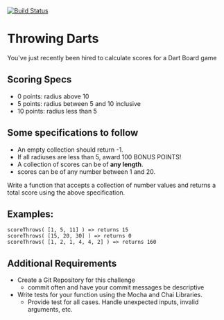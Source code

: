 [![Build Status](https://travis-ci.org/Souzooka/Throwing-Darts.svg?branch=master)](https://travis-ci.org/Souzooka/Throwing-Darts)

# Throwing Darts
You've just recently been hired to calculate scores for a Dart Board game

## Scoring Specs
- 0 points: radius above 10
- 5 points: radius between 5 and 10 inclusive
- 10 points: radius less than 5

## Some specifications to follow
- An empty collection should return -1.
- If all radiuses are less than 5, award 100 BONUS POINTS!
- A collection of scores can be of **any length**.
- scores can be of any number between 1 and 20.

Write a function that accepts a collection of number values and returns a total score using the above specification.

## Examples:

    scoreThrows( [1, 5, 11] ) => returns 15 
    scoreThrows( [15, 20, 30] ) => returns 0
    scoreThrows( [1, 2, 1, 4, 4, 2] ) => returns 160
    
## Additional Requirements
- Create a Git Repository for this challenge
    - commit often and have your commit messages be descriptive
- Write tests for your function using the Mocha and Chai Libraries.
  - Provide test for all cases. Handle unexpected inputs, invalid arguments, etc.
